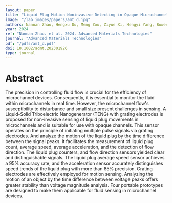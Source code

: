```yaml
---
layout: paper
title: "Liquid Plug Motion Noninvasive Detecting in Opaque Microchannels via Grating Electrodes-Based Liquid-Solid Nanogenerator"
image: "/lab_images/papers/amt_d.jpg"
authors: Nannan Zhao, Hengxu Du, Meng Zou, Ziyue Xi, Hengyi Yang, Bowen Dong, Yawei Wang, Hongyong Yu, Ruijiang Xu, Fangyang Dong, Huiwen Wang, Minyi Xu
year: 2024
ref: "Nannan Zhao. et al. 2024. Advanced Materials Technologies"
journal: "Advanced Materials Technologies"
pdf: "/pdfs/amt_d.pdf"
doi: 10.1002/admt.202301926
type: journal
---
```


# Abstract

The precision in controlling fluid flow is crucial for the efficiency of microchannel devices. Consequently, it is essential to monitor the fluid within microchannels in real time. However, the microchannel flow's susceptibility to disturbance and small size present challenges in sensing. A Liquid-Solid Triboelectric Nanogenerator (TENG) with grating electrodes is proposed for non-invasive sensing of liquid plug movements in microchannels and is suitable for use with opaque channels. This sensor operates on the principle of initiating multiple pulse signals via grating electrodes. And analyze the motion of the liquid plug by the time difference between the signal peaks. It facilitates the measurement of liquid plug count, average speed, average acceleration, and the detection of flow direction. The liquid plug counters, and flow direction sensors yielded clear and distinguishable signals. The liquid plug average speed sensor achieves a 95% accuracy rate, and the acceleration sensor accurately distinguishes speed trends of the liquid plug with more than 85% precision. Grating electrodes are effectively employed for motion sensing. Analyzing the motion of an object by the time difference between voltage peaks offers greater stability than voltage magnitude analysis. Four portable prototypes are designed to make them applicable for fluid sensing in microchannel devices.





